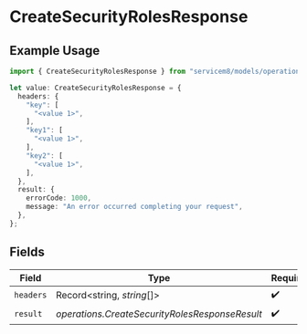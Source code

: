 # CreateSecurityRolesResponse

## Example Usage

```typescript
import { CreateSecurityRolesResponse } from "servicem8/models/operations";

let value: CreateSecurityRolesResponse = {
  headers: {
    "key": [
      "<value 1>",
    ],
    "key1": [
      "<value 1>",
    ],
    "key2": [
      "<value 1>",
    ],
  },
  result: {
    errorCode: 1000,
    message: "An error occurred completing your request",
  },
};
```

## Fields

| Field                                          | Type                                           | Required                                       | Description                                    |
| ---------------------------------------------- | ---------------------------------------------- | ---------------------------------------------- | ---------------------------------------------- |
| `headers`                                      | Record<string, *string*[]>                     | :heavy_check_mark:                             | N/A                                            |
| `result`                                       | *operations.CreateSecurityRolesResponseResult* | :heavy_check_mark:                             | N/A                                            |